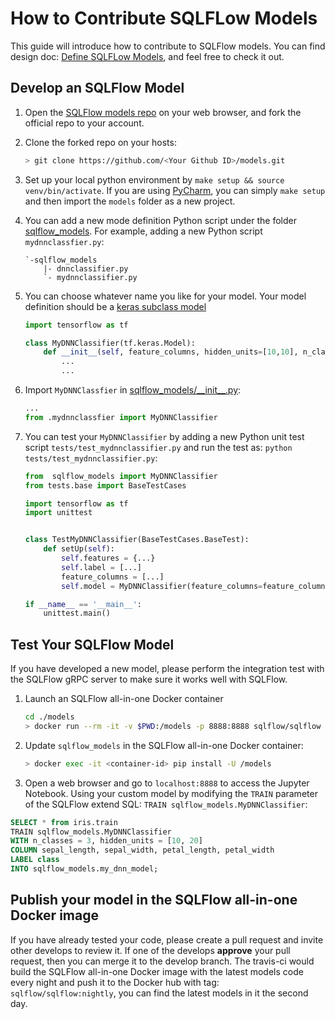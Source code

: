 # How to Contribute SQLFLow Models

This guide will introduce how to contribute to SQLFlow models. You can find design doc: [Define SQLFLow Models](/doc/customized+model.md), and feel free to check it out.

## Develop an SQLFlow Model

1. Open the [SQLFlow models repo](https://github.com/sql-machine-learning/models) on your web browser, and fork the official repo to your account.

1. Clone the forked repo on your hosts:

    ``` bash
    > git clone https://github.com/<Your Github ID>/models.git
    ```

1. Set up your local python environment by `make setup && source venv/bin/activate`. If you are using [PyCharm](https://www.jetbrains.com/pycharm/), you can simply `make setup` and then import the `models` folder as a new project.

1. You can add a new mode definition Python script under the folder [sqlflow_models](/sqlflow_models). For example, adding a new Python script `mydnnclassfier.py`:

    ``` text
    `-sqlflow_models
        |- dnnclassifier.py
        `- mydnnclassifier.py
    ```

1. You can choose whatever name you like for your model. Your model definition should be a [keras subclass model](https://keras.io/models/about-keras-models/#model-subclassing)

    ``` python
    import tensorflow as tf

    class MyDNNClassifier(tf.keras.Model):
        def __init__(self, feature_columns, hidden_units=[10,10], n_classes=2):
            ...
            ...
    ```

1. Import `MyDNNClassfier` in [sqlflow_models/\_\_init__.py](/sqlflow_models/__init__.py):

    ``` python
    ...
    from .mydnnclassfier import MyDNNClassifier
    ```

1. You can test your `MyDNNClassifier` by adding a new Python unit test script `tests/test_mydnnclassifier.py` and run the test as: `python tests/test_mydnnclassifier.py`:

    ``` python
    from  sqlflow_models import MyDNNClassifier
    from tests.base import BaseTestCases

    import tensorflow as tf
    import unittest


    class TestMyDNNClassifier(BaseTestCases.BaseTest):
        def setUp(self):
            self.features = {...}
            self.label = [...]
            feature_columns = [...]
            self.model = MyDNNClassifier(feature_columns=feature_columns)

    if __name__ == '__main__':
        unittest.main()
    ```

## Test Your SQLFlow Model

If you have developed a new model, please perform the integration test with the SQLFlow gRPC server to make sure it works well with SQLFlow.

1. Launch an SQLFlow all-in-one Docker container

    ``` bash
    cd ./models
    > docker run --rm -it -v $PWD:/models -p 8888:8888 sqlflow/sqlflow
    ```

1. Update `sqlflow_models` in the SQLFlow all-in-one Docker container:

    ``` bash
    > docker exec -it <container-id> pip install -U /models
    ```

1. Open a web browser and go to `localhost:8888` to access the Jupyter Notebook. Using your custom model by modifying the `TRAIN` parameter of the SQLFlow extend SQL: `TRAIN sqlflow_models.MyDNNClassifier`:

``` sql
SELECT * from iris.train
TRAIN sqlflow_models.MyDNNClassifier
WITH n_classes = 3, hidden_units = [10, 20]
COLUMN sepal_length, sepal_width, petal_length, petal_width
LABEL class
INTO sqlflow_models.my_dnn_model;
```

## Publish your model in the SQLFlow all-in-one Docker image

If you have already tested your code, please create a pull request and invite other develops to review it. If one of the develops **approve** your pull request, then you can merge it to the develop branch.
The travis-ci would build the SQLFlow all-in-one Docker image with the latest models code every night and push it to the Docker hub with tag: `sqlflow/sqlflow:nightly`, you can find the latest models in it the second day.
